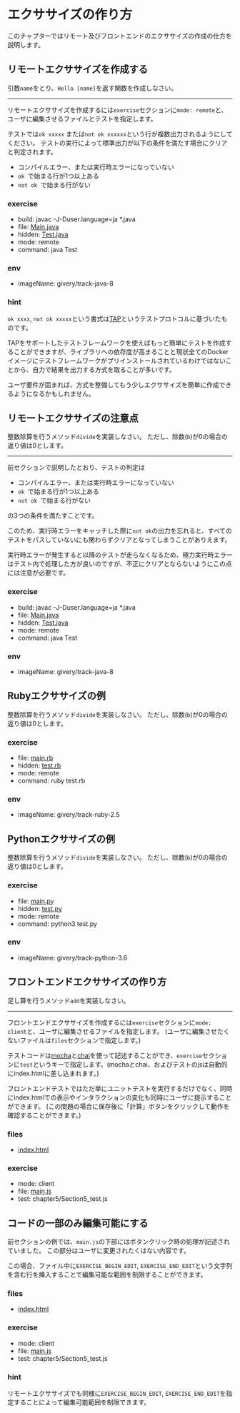 # エクササイズの作り方
このチャプターではリモート及びフロントエンドのエクササイズの作成の仕方を説明します。

## リモートエクササイズを作成する
引数`name`をとり、`Hello [name]`を返す関数を作成しなさい。

---
リモートエクササイズを作成するには`exercise`セクションに`mode: remote`と、ユーザに編集させるファイルとテストを指定します。

テストでは`ok xxxxx` または`not ok xxxxxx`という行が複数出力されるようにしてください。
テストの実行によって標準出力が以下の条件を満たす場合にクリアと判定されます。

- コンパイルエラー、または実行時エラーになっていない
- `ok `で始まる行が1つ以上ある
- `not ok `で始まる行がない

### exercise

- build: javac -J-Duser.language=ja *.java
- file: [Main.java](chapter5/Section1_Main.java)
- hidden: [Test.java](chapter5/Section1_Test.java)
- mode: remote
- command: java Test

### env

- imageName: givery/track-java-8

### hint
`ok xxxx`, `not ok xxxxx`という書式は[TAP](https://testanything.org/)というテストプロトコルに基づいたものです。

TAPをサポートしたテストフレームワークを使えばもっと簡単にテストを作成することができますが、ライブラリへの依存度が高まることと現状全てのDockerイメージにテストフレームワークがプリインストールされているわけではないことから、自力で結果を出力する方式を取ることが多いです。

ユーザ要件が固まれば、方式を整備してもう少しエクササイズを簡単に作成できるようになるかもしれません。

## リモートエクササイズの注意点
整数除算を行うメソッド`divide`を実装しなさい。
ただし、除数(`b`)が0の場合の返り値は0とします。

---
前セクションで説明したとおり、テストの判定は

- コンパイルエラー、または実行時エラーになっていない
- `ok `で始まる行が1つ以上ある
- `not ok `で始まる行がない

の3つの条件を満たすことです。

このため、実行時エラーをキャッチした際に`not ok`の出力を忘れると、すべてのテストをパスしていないにも関わらずクリアとなってしまうことがありえます。

実行時エラーが発生すると以降のテストが走らなくなるため、極力実行時エラーはテスト内で処理した方が良いのですが、不正にクリアとならないようにこの点には注意が必要です。


### exercise

- build: javac -J-Duser.language=ja *.java
- file: [Main.java](chapter5/Section2_Main.java)
- hidden: [Test.java](chapter5/Section2_Test.java)
- mode: remote
- command: java Test

### env

- imageName: givery/track-java-8

## Rubyエクササイズの例
整数除算を行うメソッド`divide`を実装しなさい。
ただし、除数(`b`)が0の場合の返り値は0とします。

### exercise

- file: [main.rb](chapter5/Section3_main.rb)
- hidden: [test.rb](chapter5/Section3_test.rb)
- mode: remote
- command: ruby test.rb

### env

- imageName: givery/track-ruby-2.5

## Pythonエクササイズの例
整数除算を行うメソッド`divide`を実装しなさい。
ただし、除数(`b`)が0の場合の返り値は0とします。

### exercise

- file: [main.py](chapter5/Section4_main.py)
- hidden: [test.py](chapter5/Section4_test.py)
- mode: remote
- command: python3 test.py

### env

- imageName: givery/track-python-3.6

## フロントエンドエクササイズの作り方
足し算を行うメソッド`add`を実装しなさい。

---
フロントエンドエクササイズを作成するには`exercise`セクションに`mode: client`と、ユーザに編集させるファイルを指定します。
(ユーザに編集させたくないファイルは`files`セクションで指定します。)

テストコードは[mocha](https://mochajs.org/)と[chai](http://www.chaijs.com/)を使って記述することができ、`exercise`セクションに`test`というキーで指定します。(mochaとchai、およびテストのjsは自動的にindex.htmlに差し込まれます。)

フロントエンドテストではただ単にユニットテストを実行するだけでなく、同時にindex.htmlでの表示やインタラクションの変化も同時にユーザに提示することができます。
(この問題の場合に保存後に「計算」ボタンをクリックして動作を確認することができます。)


### files
- [index.html](chapter5/Section5_index.html)

### exercise
- mode: client
- file: [main.js](chapter5/Section5_main.js)
- test: chapter5/Section5_test.js

## コードの一部のみ編集可能にする
前セクションの例では、`main.js`の下部にはボタンクリック時の処理が記述されていました。
この部分はユーザに変更されたくはない内容です。

この場合、ファイル中に`EXERCISE_BEGIN_EDIT`, `EXERCISE_END_EDIT`という文字列を含む行を挿入することで編集可能な範囲を制限することができます。


### files
- [index.html](chapter5/Section5_index.html)

### exercise
- mode: client
- file: [main.js](chapter5/Section6_main.js)
- test: chapter5/Section5_test.js

### hint
リモートエクササイズでも同様に`EXERCISE_BEGIN_EDIT`, `EXERCISE_END_EDIT`を指定することによって編集可能範囲を制限できます。

